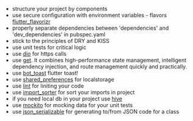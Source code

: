 - structure your project by components
- use secure configuration with environment variables - flavors [flutter_flavorizr](https://pub.dev/packages/flutter_flavorizr)
- properly separate dependencies between 'dependencies' and 'dev_dependencies' in pubspec.yaml
- stick to the principles of DRY and KISS
- use unit tests for critical logic
- use [dio](https://pub.dev/packages/dio) for https calls
- use [get](https://pub.dev/packages/get). It combines high-performance state management, intelligent dependency injection, and route management quickly and practically.
- use [bot_toast](https://pub.dev/packages/bot_toast) flutter toast!
- use [shared_preferences](https://pub.dev/packages/shared_preferences) for localstorage
- use [lint](https://pub.dev/packages/lint) for liniting your code
- use [import_sorter](https://pub.dev/packages/import_sorter) for sort your imports in project
- if you need local db in your project use [hive](https://pub.dev/packages/hive)
- use [mockito](https://pub.dev/packages/mockito) for mocking data for your unit tests
- use [json_serializable](https://pub.dev/packages/json_serializable) for generating to/from JSON code for a class
